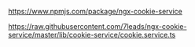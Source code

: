 <https://www.npmjs.com/package/ngx-cookie-service>

<https://raw.githubusercontent.com/7leads/ngx-cookie-service/master/lib/cookie-service/cookie.service.ts>

